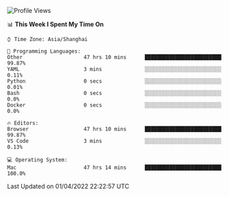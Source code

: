 <!--START_SECTION:waka-->
![Profile Views](http://img.shields.io/badge/Profile%20Views-1-blue)

📊 **This Week I Spent My Time On** 

```text
⌚︎ Time Zone: Asia/Shanghai

💬 Programming Languages: 
Other                    47 hrs 10 mins      █████████████████████████   99.87% 
YAML                     3 mins              ░░░░░░░░░░░░░░░░░░░░░░░░░   0.11% 
Python                   0 secs              ░░░░░░░░░░░░░░░░░░░░░░░░░   0.01% 
Bash                     0 secs              ░░░░░░░░░░░░░░░░░░░░░░░░░   0.0% 
Docker                   0 secs              ░░░░░░░░░░░░░░░░░░░░░░░░░   0.0%

🔥 Editors: 
Browser                  47 hrs 10 mins      █████████████████████████   99.87% 
VS Code                  3 mins              ░░░░░░░░░░░░░░░░░░░░░░░░░   0.13%

💻 Operating System: 
Mac                      47 hrs 14 mins      █████████████████████████   100.0%

```


 Last Updated on 01/04/2022 22:22:57 UTC
<!--END_SECTION:waka-->